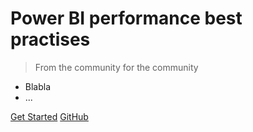 # Power BI performance best practises

> From the community for the community

- Blabla
- ...

[Get Started](#main)
[GitHub](https://github.com/SchreiberLars/optimize-power-bi)

